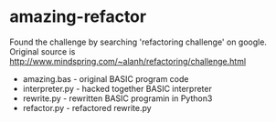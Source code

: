 # amazing-refactor

Found the challenge by searching 'refactoring challenge' on google.
Original source is http://www.mindspring.com/~alanh/refactoring/challenge.html

- amazing.bas - original BASIC program code
- interpreter.py - hacked together BASIC interpreter
- rewrite.py - rewritten BASIC programin in Python3
- refactor.py - refactored rewrite.py
